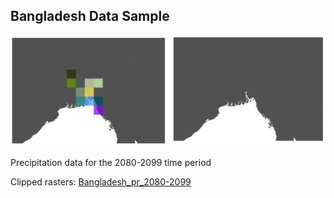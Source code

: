 ## Bangladesh Data Sample
![Alt text](images/bangladeshsidebyside.png)

Precipitation data for the 2080-2099 time period

Clipped rasters: [Bangladesh_pr_2080-2099](https://drive.google.com/file/d/0B1_qZwH-TEzpbjNQOUlpREdDRVU/edit?usp=sharing)


